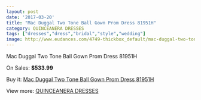 ```yaml
---
layout: post
date: '2017-03-20'
title: "Mac Duggal Two Tone Ball Gown Prom Dress 81951H"
category: QUINCEANERA DRESSES
tags: ["dresses","dress","bridal","style","wedding"]
image: http://www.eudances.com/4749-thickbox_default/mac-duggal-two-tone-ball-gown-prom-dress-81951h.jpg
---
```

Mac Duggal Two Tone Ball Gown Prom Dress 81951H

On Sales: **$533.99**
<a href="https://www.eudances.com/en/quinceanera-dresses/1603-mac-duggal-two-tone-ball-gown-prom-dress-81951h.html"><amp-img layout="responsive" width="600" height="600" src="//www.eudances.com/4749-thickbox_default/mac-duggal-two-tone-ball-gown-prom-dress-81951h.jpg" alt="Mac Duggal Two Tone Ball Gown Prom Dress 81951H 0" /></a>
<a href="https://www.eudances.com/en/quinceanera-dresses/1603-mac-duggal-two-tone-ball-gown-prom-dress-81951h.html"><amp-img layout="responsive" width="600" height="600" src="//www.eudances.com/4751-thickbox_default/mac-duggal-two-tone-ball-gown-prom-dress-81951h.jpg" alt="Mac Duggal Two Tone Ball Gown Prom Dress 81951H 1" /></a>
<a href="https://www.eudances.com/en/quinceanera-dresses/1603-mac-duggal-two-tone-ball-gown-prom-dress-81951h.html"><amp-img layout="responsive" width="600" height="600" src="//www.eudances.com/4750-thickbox_default/mac-duggal-two-tone-ball-gown-prom-dress-81951h.jpg" alt="Mac Duggal Two Tone Ball Gown Prom Dress 81951H 2" /></a>

Buy it: [Mac Duggal Two Tone Ball Gown Prom Dress 81951H](https://www.eudances.com/en/quinceanera-dresses/1603-mac-duggal-two-tone-ball-gown-prom-dress-81951h.html "Mac Duggal Two Tone Ball Gown Prom Dress 81951H")

View more: [QUINCEANERA DRESSES](https://www.eudances.com/en/17-quinceanera-dresses "QUINCEANERA DRESSES")